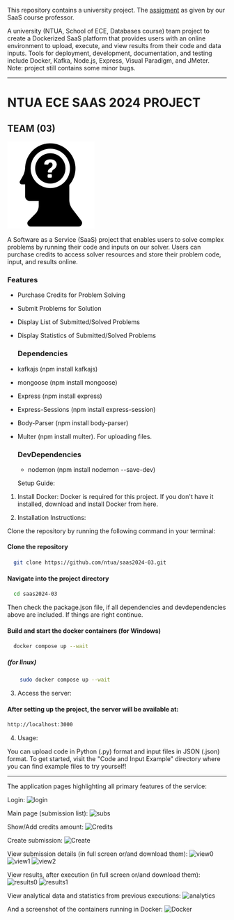 This repository contains a university project. The [assigment](https://github.com/leftkarak/SolveMyProblem-SaaS-Assignment-2024/tree/main/Assigment) as given by our SaaS course professor.

A university (NTUA, School of ECE, Databases course) team project to create a Dockerized SaaS platform that provides users with an online environment to upload, execute, and view results from their code and data inputs. Tools for deployment, development, documentation, and testing include Docker, Kafka, Node.js, Express, Visual Paradigm, and JMeter. Note: project still contains some minor bugs.

--------------------------------------------------------------------------------------------------------------------------

# NTUA ECE SAAS 2024 PROJECT
  
## TEAM (03)
  
![Image Description](frontend/public/css/540076-200.png)

  A Software as a Service (SaaS) project that enables users to solve complex problems by running their code and inputs on our solver. Users can purchase credits to access solver resources and store their problem   code, input, and results online.

  ### Features
  
- Purchase Credits for Problem Solving
- Submit Problems for Solution
- Display List of Submitted/Solved Problems
- Display Statistics of Submitted/Solved Problems

  ### Dependencies
  
- kafkajs (npm install kafkajs)
- mongoose (npm install mongoose)
- Express (npm install express)
- Express-Sessions (npm install express-session)
- Body-Parser (npm install body-parser)
- Multer (npm install multer). For uploading files.

  ### DevDependencies

  - nodemon (npm install nodemon --save-dev)


  Setup Guide:

1. Install Docker:
   Docker is required for this project. If you don't have it installed, download and install Docker from here.

3. Installation Instructions:

 Clone the repository by running the following command in your terminal:

  #### Clone the repository
  ```bash
    git clone https://github.com/ntua/saas2024-03.git
  ```
  #### Navigate into the project directory
  ```bash
    cd saas2024-03
  ```
Then check the package.json file, if all dependencies and devdependencies above are included. If things are right continue.
  #### Build and start the docker containers (for Windows)
  ```bash
    docker compose up --wait
  ```
##### (for linux)
```bash
    sudo docker compose up --wait
```

3. Access the server:
#### After setting up the project, the server will be available at:
```bash
http://localhost:3000
```
4. Usage:

  You can upload code in Python (.py) format and input files in JSON (.json) format.
  To get started, visit the "Code and Input Example" directory where you can find example files to try yourself!

-------------------------------------------------------------------------------------------------------------------

The application pages highlighting all primary features of the service:

Login:
![login](https://github.com/user-attachments/assets/dfb0f23b-0e99-47bc-be8d-656cbf8c7008)

Main page (submission list):
![subs](https://github.com/user-attachments/assets/de395708-0100-434c-a7ab-eb149af3568e)

Show/Add credits amount:
![Credits](https://github.com/user-attachments/assets/7066762d-59b5-4f4f-a4f0-868e579b5f11)

Create submission:
![Create](https://github.com/user-attachments/assets/8c9e8553-d9b9-4a55-8192-2a1c51f38af5)

View submission details (in full screen or/and download them):
![view0](https://github.com/user-attachments/assets/eab37cb8-5514-4f9a-8436-845b9f400900)
![view1](https://github.com/user-attachments/assets/2750de73-a65c-4deb-aab3-979f5f9dab8a)
![view2](https://github.com/user-attachments/assets/ae603199-e4f7-4c51-a38a-d6c4389c19a1)

View results, after execution (in full screen or/and download them):
![results0](https://github.com/user-attachments/assets/4de38499-4153-4893-bafe-3963fbd3a81f)
![results1](https://github.com/user-attachments/assets/5a9e238a-ef52-485b-84f0-bd3cea0ebb65)

View analytical data and statistics from previous executions:
![analytics](https://github.com/user-attachments/assets/766938cc-6c69-4ec1-a90f-0a64e14d5a63)

And a screenshot of the containers running in Docker:
![Docker](https://github.com/user-attachments/assets/9cfcebc3-0286-47bc-a81c-b1b40ab2ab10)
